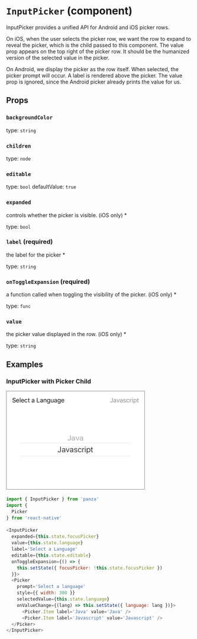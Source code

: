 `InputPicker` (component)
=========================

InputPicker provides a unified API for Android and iOS
picker rows.

On iOS, when the user selects the picker row,
we want the row to expand to reveal the picker, which is the
child passed to this component. The value prop appears
on the top right of the picker row. It should be the humanized
version of the selected value in the picker.

On Android, we display the picker as the row itself. When
selected, the picker prompt will occur. A label is
rendered above the picker. The value prop is ignored,
since the Android picker already prints the value for us.

Props
-----

### `backgroundColor`

type: `string`


### `children`

type: `node`


### `editable`

type: `bool`
defaultValue: `true`


### `expanded`

controls whether the picker is visible. (iOS only) *

type: `bool`


### `label` (required)

the label for the picker *

type: `string`


### `onToggleExpansion` (required)

a function called when toggling the visibility of the picker. (iOS only) *

type: `func`


### `value`

the picker value displayed in the row. (iOS only) *

type: `string`

## Examples

### InputPicker with Picker Child

![Input Picker iOS image](images/InputPickerIOS.png)

```javascript
import { InputPicker } from 'panza'
import {
  Picker
} from 'react-native'

<InputPicker
  expanded={this.state.focusPicker}
  value={this.state.language}
  label='Select a Language'
  editable={this.state.editable}
  onToggleExpansion={() => {
    this.setState({ focusPicker: !this.state.focusPicker })
  }}>
  <Picker
    prompt='Select a language'
    style={{ width: 300 }}
    selectedValue={this.state.language}
    onValueChange={(lang) => this.setState({ language: lang })}>
      <Picker.Item label='Java' value='Java' />
      <Picker.Item label='Javascript' value='Javascript' />
  </Picker>
</InputPicker>
```
